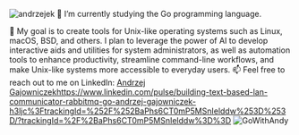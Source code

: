 ![andrzejek](https://github.com/Andrzej-Gajowniczek/Andrzej-Gajowniczek/assets/127856854/2c00e504-3597-4581-b1f7-24dba4a69c41)
🌱 I’m currently studying the Go programming language.

💞️ My goal is to create tools for Unix-like operating systems such as Linux, macOS, BSD, and others. I plan to leverage the power of AI to develop interactive aids and utilities for system administrators, as well as automation tools to enhance productivity, streamline command-line workflows, and make Unix-like systems more accessible to everyday users.
📫 Feel free to reach out to me on LinkedIn: [Andrzej Gajowniczek](https://www.linkedin.com/pulse/building-text-based-lan-communicator-rabbitmq-go-andrzej-gajowniczek-h3ljc%3FtrackingId=%252F%252BaPhs6CT0mP5MSnIelddw%253D%253D/?trackingId=%2F%2BaPhs6CT0mP5MSnIelddw%3D%3D)https://www.linkedin.com/pulse/building-text-based-lan-communicator-rabbitmq-go-andrzej-gajowniczek-h3ljc%3FtrackingId=%252F%252BaPhs6CT0mP5MSnIelddw%253D%253D/?trackingId=%2F%2BaPhs6CT0mP5MSnIelddw%3D%3D
![GoWithAndy](https://github.com/Andrzej-Gajowniczek/Andrzej-Gajowniczek/assets/127856854/42b0635b-b620-4a8d-a595-5f664025599f)
